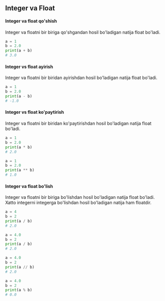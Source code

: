 ## Integer va Float

#### Integer va float qo'shish
Integer va floatni bir biriga qo'shgandan hosil bo'ladigan natija float bo'ladi.

```python
a = 1 
b = 2.0
print(a + b)
# 3.0
```
#### Integer vs float ayirish
Integer va floatni bir biridan ayirishdan hosil bo'ladigan natija float bo'ladi.

```python
a = 1 
b = 2.0
print(a - b)
# -1.0
```

#### Integer vs float ko'paytirish
Integer va floatni bir biridan ko'paytirishdan hosil bo'ladigan natija float bo'ladi.

```python
a = 1 
b = 2.0
print(a * b)
# 2.0
```

```python
a = 1 
b = 2.0
print(a ** b)
# 1.0
```

#### Integer va float bo'lish

Integer va floatni bir biriga bo'lishdan hosil bo'ladigan natija float bo'ladi. Xatto integerni integerga bo'lishdan hosil bo'ladigan natija ham floatdir.

```python
a = 4
b = 2
print(a / b)
# 2.0
```

```python
a = 4.0
b = 2
print(a / b)
# 2.0
```

```python
a = 4.0
b = 2
print(a // b)
# 2.0
```

```python
a = 4.0
b = 2
print(a % b)
# 0.0
```

